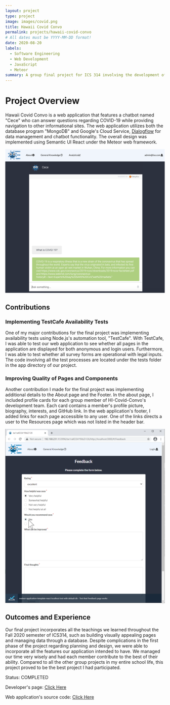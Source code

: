 ```yaml
---
layout: project
type: project
image: images/covid.png
title: Hawaii Covid Convo
permalink: projects/hawaii-covid-convo
# All dates must be YYYY-MM-DD format!
date: 2020-08-20
labels:
  - Software Engineering
  - Web Development
  - JavaScript
  - Meteor
summary: A group final project for ICS 314 involving the development of a chat bot that can answer COVID-related questions. 
---
```


# Project Overview

Hawaii Covid Convo is a web application that features a chatbot named "Cece" who can answer questions regarding COVID-19 while providing navigation to other informational sites. The web application utilizes both the database program "MongoDB" and Google's Cloud Service, [Dialogflow](https://cloud.google.com/dialogflow/docs) for data management and chatbot functionality. The overall design was implemented using Semantic UI React under the Meteor web framework.

<img class="ui medium right floated rounded image" src="../images/chatbot.png">

## Contributions

### Implementing TestCafe Availability Tests
One of my major contributions for the final project was implementing availability tests using Node.js's automation tool, "TestCafe". With TestCafe, I was able to test our web application to see whether all pages in the application are displayed for both anonymous and login users. Furthermore, I was able to test whether all survey forms are operational with legal inputs. The code involving all the test processes are located under the tests folder in the app directory of our project.

### Improving Quality of Pages and Components
Another contribution I made for the final project was implementing additional details to the About page and the Footer. In the about page, I included profile cards for each group member of HI-Covid-Convo's development team. Each card contains a member's profile picture, biography, interests, and GitHub link. In the web application's footer, I added links for each page accessible to any user. One of the links directs a user to the Resources page which was not listed in the header bar.

<img class="ui medium right floated rounded image" src="../images/testcafe-chatbot.PNG">

## Outcomes and Experience

Our final project incorporates all the teachings we learned throughout the Fall 2020 semester of ICS314, such as building visually appealing pages and managing data through a database. Despite complications in the first phase of the project regarding planning and design, we were able to incorporate all the features our application intended to have. We managed our time very wisely and had each member contribute to the best of their ability. Compared to all the other group projects in my entire school life, this project proved to be the best project I had participated. 

Status: COMPLETED

Developer's page: [Click Here](https://hi-covid-convo.github.io)

Web application's source code: [Click Here](https://github.com/hi-covid-convo/hi-covid-convo)

